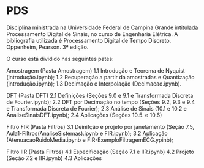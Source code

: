 # PDS
Disciplina ministrada na Universidade Federal de Campina Grande intitulada Processamento Digital de Sinais, no curso de Engenharia Elétrica.
A bibliografia utilizada é Processamento Digital de Tempo Discreto. Oppenheim, Pearson. 3ª edição.

O curso está dividido nas seguintes pates:

Amostragem (Pasta Amostragem) 1.1 Introdução e Teorema de Nyquist (introdução.ipynb); 1.2 Recuperação a partir da amostradas e Quantização (introdução.ipynb); 1.3 Decimação e Interpolação (Decimacao.ipynb).

DFT (Pasta DFT) 2.1 Definições (Seções 9.0 e 9.1 e Transformada Discreta de Fourier.ipynb); 2.2 DFT por Decimação no tempo (Seções 9.2, 9.3 e 9.4 e Transformada Discreta de Fourier); 2.3 Análise de Sinais (10.1 e 10.2 e AnaliseSinaisDFT.ipynb); 2.4 Aplicações (Seções 10.5. e 10.6)

Filtro FIR (Pasta Filtros) 3.1 Deinifção e projeto por janelamento (Seção 7.5, Aula1-Filtros(AnaliseSistemas).ipynb e FIR.ipynb); 3.2 Aplicação (AtenuacaoRuidoMedia.ipynb e FIR-ExemploFiltragemECG.ypinb);

Filtro IIR (Pasta Filtros) 4.1 Especificação (Seção 7.1 e IIR.ipynb) 4.2 Projeto (Seção 7.2 e IIR.ipynb) 4.3 Aplicações
